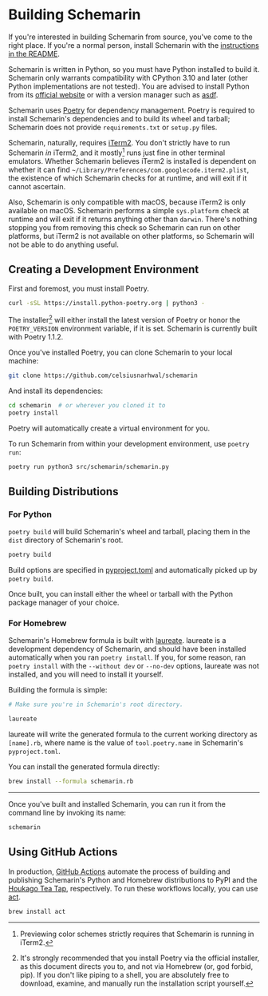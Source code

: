 # Building Schemarin

If you're interested in building Schemarin from source, you've come to the right place. If you're a normal person,
install Schemarin with the [instructions in the README](https://schemarin.celsiusnarhwal.dev/blob/HEAD/README.md#installation).

Schemarin is written in Python, so you must have Python installed to build it. Schemarin only warrants compatibility
with CPython 3.10 and later (other Python implementations are not tested). You are advised to install Python from its
[official website](https://python.org/downloads) or with a version manager such as [asdf](https://asdf-vm.com). 

Schemarin uses [Poetry](https://python-poetry.org) for dependency management. Poetry is required
to install Schemarin's dependencies and to build its wheel and tarball; Schemarin does not provide `requirements.txt` 
or `setup.py` files.

Schemarin, naturally, requires [iTerm2](https://iterm2.com). You don't strictly have to run Schemarin *in* iTerm2, and
it mostly[^1] runs just fine in other terminal emulators. Whether Schemarin believes iTerm2 is installed is dependent
on whether it can find `~/Library/Preferences/com.googlecode.iterm2.plist`, the existence of which Schemarin checks for 
at runtime, and will exit if it cannot ascertain. 


Also, Schemarin is only compatible with macOS, because iTerm2 is only available on macOS. Schemarin performs a simple
`sys.platform` check at runtime and will exit if it returns anything other than `darwin`. There's nothing stopping
you from removing this check so Schemarin can run on other platforms, but iTerm2 is not available on other platforms,
so Schemarin will not be able to do anything useful.

## Creating a Development Environment

First and foremost, you must install Poetry.

```bash
curl -sSL https://install.python-poetry.org | python3 -
```

The installer[^2] will either install the latest version of Poetry or honor the `POETRY_VERSION` environment variable, if it is set.
Schemarin is currently built with Poetry 1.1.2.

Once you've installed Poetry, you can clone Schemarin to your local machine:

```bash
git clone https://github.com/celsiusnarhwal/schemarin
```

And install its dependencies:

```bash
cd schemarin  # or wherever you cloned it to
poetry install
```

Poetry will automatically create a virtual environment for you.

To run Schemarin from within your development environment, use `poetry run`:

```bash
poetry run python3 src/schemarin/schemarin.py
```

## Building Distributions

### For Python

`poetry build` will build Schemarin's wheel and tarball, placing them in the `dist` directory of Schemarin's root.

```bash
poetry build
```

Build options are specified in [pyproject.toml](https://schemarin.celsiusnarhwal.dev/blob/HEAD/pyproject.toml) and automatically picked up by `poetry build`.

Once built, you can install either the wheel or tarball with the Python package manager of your choice.

### For Homebrew

Schemarin's Homebrew formula is built with [laureate](https://github.com/celsiusnarhwal/laureate). 
laureate is a development dependency of Schemarin, and should have been installed
automatically when you ran `poetry install`. If you, for some reason, ran `poetry install` with the `--without dev`
or `--no-dev` options, laureate was not installed, and you will need to install it yourself.

Building the formula is simple:

```bash
# Make sure you're in Schemarin's root directory.

laureate
```

laureate will write the generated formula to the current working directory as `[name].rb`, where name is the value
of `tool.poetry.name` in Schemarin's `pyproject.toml`.

You can install the generated formula directly:

```bash
brew install --formula schemarin.rb
```

---
Once you've built and installed Schemarin, you can run it from the command line by invoking its name:

```bash
schemarin
```

## Using GitHub Actions

In production, [GitHub Actions](https://schemarin.celsiusnarhwal.dev/blob/HEAD/.github/workflows) automate the process of 
building and publishing Schemarin's Python and Homebrew distributions to PyPI and the 
[Houkago Tea Tap](https://github.com/celsiusnarhwal/homebrew-htt), respectively. To run these workflows locally, 
you can use [act](https://github.com/nektos/act).

```bash
brew install act
```

[^1]: Previewing color schemes strictly requires that Schemarin is running in iTerm2.

[^2]: It's strongly recommended that you install Poetry via the official installer, as this document directs you to,
and not via Homebrew (or, god forbid, pip). If you don't like piping to a shell, you are absolutely free to download,
examine, and manually run the installation script yourself.
